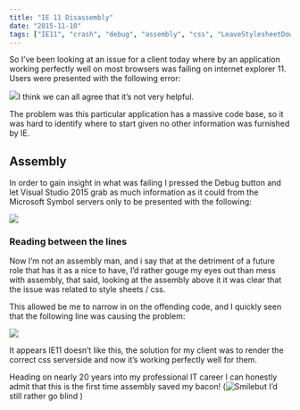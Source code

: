 ```yaml
---
title: "IE 11 Disassembly"
date: "2015-11-10"
tags: ["IE11", "crash", "debug", "assembly", "css", "LeaveStylesheetDownload"]
---
```


So I’ve been looking at an issue for a client today where by an application working perfectly well on most browsers was failing on internet explorer 11. Users were presented with the following error:

![](/images/./image.axd?picture=image_thumb_377.png)I think we can all agree that it’s not very helpful.

The problem was this particular application has a massive code base, so it was hard to identify where to start given no other information was furnished by IE.

## Assembly

In order to gain insight in what was failing I pressed the Debug button and let Visual Studio 2015 grab as much information as it could from the Microsoft Symbol servers only to be presented with the following:

![](/images/./image.axd?picture=image_thumb_378.png)

### Reading between the lines

Now I’m not an assembly man, and i say that at the detriment of a future role that has it as a nice to have, I’d rather gouge my eyes out than mess with assembly, that said, looking at the assembly above it it was clear that the issue was related to style sheets / css.

This allowed be me to narrow in on the offending code, and I quickly seen that the following line was causing the problem:

![](/images/./image.axd?picture=image%5B17%5D_thumb.png)

It appears IE11 doesn’t like this, the solution for my client was to render the correct css serverside and now it’s working perfectly well for them.

Heading on nearly 20 years into my professional IT career I can honestly admit that this is the first time assembly saved my bacon! (![Smile](./image.axd?picture=wlEmoticon-smile_19.png)but I’d still rather go blind )
